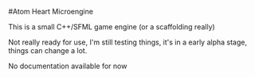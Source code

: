#Atom Heart Microengine

This is a small C++/SFML game engine (or a scaffolding really)

Not really ready for use, I'm still testing things, it's in a early alpha stage, things can change a lot.

No documentation available for now
